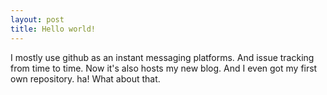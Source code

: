 ```yaml
---
layout: post
title: Hello world!
---
```


I mostly use github as an instant messaging platforms. And issue tracking from time to time. Now it's also hosts my new blog. And I even got my first own repository. ha! What about that.
